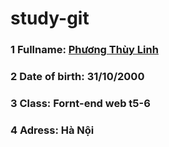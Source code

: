 # study-git

### 1 Fullname: [Phương Thùy Linh](https://www.facebook.com/thuylinh.phuong.982/)
### 2 Date of birth: 31/10/2000
### 3 Class: Fornt-end web t5-6
### 4 Adress: Hà Nội